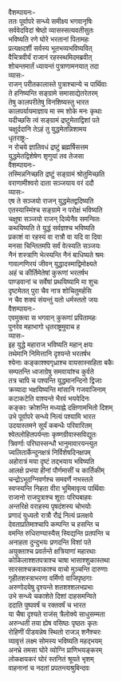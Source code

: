 वैशम्पायनः-  
ततः पूर्वापरे सन्ध्ये समीक्ष्य भगवानृषिः  
सर्ववेदविदां श्रेष्ठो व्यासस्सत्यवतीसुतः  
भविष्यति रणे घोरे भरतानां पितामहः  
प्रत्यक्षदर्शी सर्वस्य भूतभव्यभविष्यवित्  
वैचित्रवीर्यं राजानं रहस्स्थमिदमब्रवीत्  
शोचन्तमार्तं ध्यायन्तं पुत्राणामनयात् तदा  
व्यासः-  
राजन् परीतकालास्ते पुत्राश्चान्ये च पार्थिवाः  
ते हनिष्यन्ति सङ्ग्रामे समासाद्येतरेतरम्  
तेषु कालपरीतेषु विनशिष्यस्तु भारत  
कालपर्यायमाज्ञाय मा स्म शोके मनः कृथाः  
यदीच्छसि त्वं सङ्ग्रामं द्रष्टुमेताद्विशां पते  
चक्षुर्ददानि तेऽहं तु युद्धमेतन्निशामय  
धृतराष्ट्रः-  
न रोचये ज्ञातिवधं द्रष्टुं ब्रह्मर्षिसत्तम  
युद्धमेतद्विशेषेण शृणुयां तव तेजसा  
वैशम्पायनः-  
तस्मिन्ननिच्छति द्रष्टुं सङ्ग्रामं श्रोतुमिच्छति  
वराणामीश्वरो दाता सञ्जयाय वरं ददौ  
व्यासः-  
एष ते सञ्जयो राजन् युद्धमेतद्वदिष्यति  
एतस्यास्मिंश्च सङ्ग्रामे न परोक्षं भविष्यति  
चक्षुषा सञ्जयो राजन् दिव्येनैव समन्वितः  
कथयिष्यति ते युद्धं सर्वज्ञश्च भविष्यति  
प्रकाशं वा रहस्यं वा रात्रौ वा यदि वा दिवा  
मनसा चिन्तितमपि सर्वं वेत्स्यति सञ्जयः  
नैनं शस्त्राणि भेत्स्यन्ति नैनं बाधिष्यते श्रमः  
गावल्गणिरयं जीवन् युद्धादस्माद्विमोक्ष्यते  
अहं च कीर्तिमेतेषां कुरूणां भरतर्षभ  
पाण्डवानां च सर्वेषां प्रथयिष्यामि मा शुचः  
दृष्टमेतत् पुरा चैव नात्र शोचितुमर्हसि  
न चैव शक्यं संयन्तुं यतो धर्मस्ततो जयः  
वैशम्पायनः-  
एवमुक्त्वा स भगवान् कुरूणां प्रपितामहः  
पुनरेव महाभागो धृतराष्ट्रमुवाच ह  
व्यासः-  
इह युद्धे महाराज भविष्यति महान् क्षयः  
तथेमानि निमित्तानि दृश्यन्ते भरतर्षभ  
श्येनाः कङ्काश्श्वगृध्राश्च वायसास्सहिता बकैः  
सम्पतन्ति ध्वजाग्रेषु समवायांश्च कुर्वते  
तत्र चापि च पश्यन्ति युद्धमानन्दिनो द्विजाः  
क्रव्यादा भक्षयिष्यन्ति मांसानि गजवाजिनाम्  
कटाकटेति वाश्यन्ते भैरवं भयवेदिनः  
कङ्काः क्रोशन्ति मध्याह्ने दक्षिणामभितो दिशम्  
उभे पूर्वापरे सन्ध्ये नित्यं पश्यामि भारत  
उदयास्तमने सूर्यं कबन्धैः परिवारितम्  
श्वेतलोहितपर्यन्ताः कृष्णग्रीवास्सविद्युतः  
त्रिवर्णाः परिघास्सन्धौ भानुमावारयन्त्युत  
ज्वलितार्केन्दुनक्षत्रं निर्विशेषदिनक्षपम्  
अहोरात्रं मया दृष्टं तद्भयाय भविष्यति  
आलक्षे प्रभया हीनां पौर्णमासीं च कार्तिकीम्  
चन्द्रोऽभूदग्निवर्णश्च समवर्णे नभस्तले  
स्वप्स्यन्ति निहता वीरा भूमिमावृत्य पार्थिवाः  
राजानो राजपुत्राश्च शूराः परिघबाहवः  
अन्तरिक्षे वराहस्य पृषदंशस्य चोभयोः  
प्रणादं युध्यतो रात्रौ रौद्रं नित्यं प्रलक्षये  
देवताप्रतिमाश्चापि कम्पन्ति च हसन्ति च  
वमन्ति रुधिराण्यास्यैस् स्विद्यन्ति प्रतपन्ति च  
अनाहता दुन्दुभयः प्रणदन्ति विशां पते  
अयुक्ताश्च प्रवर्तन्ते क्षत्रियाणां महारथाः  
कोकिलाश्शतपत्राश्च चाषा भासाश्शुकास्तथा  
सारसाश्चक्रवाकाश्च वाचो मुञ्चन्ति दारुणाः  
गृहीतशस्त्राभरणा वर्मिणो वाजिपृष्ठगाः  
अरुणोदयेषु दृश्यन्ते शतशश्शलभप्रभाः  
उभे सन्ध्ये चकाशेते दिशां दाहसमन्विते  
ददाति पुष्पवर्षं च रक्तवर्षं च भारत  
या चैषा दृश्यते राजंस् त्रैलोक्ये साधुसम्मता  
अरुन्धती तया ह्येष वसिष्ठः पृष्ठतः कृतः  
रोहिणीं पीडयन्नेष स्थितो राजञ् शनैश्चरः  
व्यावृत्तं लक्ष्म सोमस्य भविष्यति महद्भयम्  
अनभ्रे तमसा घोरे व्योग्नि प्राणिभयङ्करम्  
लोकक्षयकरं घोरं स्तनितं श्रूयते भृशम्  
वाहनानां च नदतां प्रपतन्त्यश्रुबिन्दवः  
